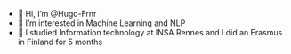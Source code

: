 - 👋 Hi, I’m @Hugo-Frnr
- 👀 I’m interested in Machine Learning and NLP
- 📖 I studied Information technology at INSA Rennes and I did an Erasmus in Finland for 5 months
